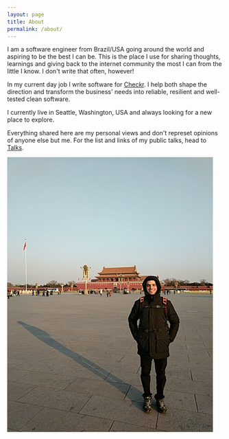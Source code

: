 ```yaml
---
layout: page
title: About
permalink: /about/
---
```


I am a software engineer from Brazil/USA going around the world and aspiring to be the best I can be. This is the place I use for sharing thoughts, learnings and giving back to the internet community the most I can from the little I know. I don't write that often, however!

In my current day job I write software for [Checkr](https://checkr.com/). I help both shape the direction and transform the business' needs into reliable, resilient and well-tested clean software.

I currently live in Seattle, Washington, USA and always looking for a new place to explore.

Everything shared here are my personal views and don't represet opinions of anyone else but me. For the list and links of my public talks, head to [Talks](/talks/).

![About me](/assets/images/aboutMe.gif)